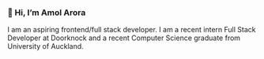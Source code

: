 ### **👋 Hi, I’m Amol Arora**

I am an aspiring frontend/full stack developer.
I am a recent intern Full Stack Developer at Doorknock and a recent Computer Science graduate from University of Auckland.
